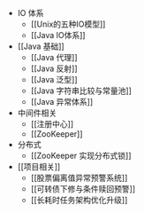 - IO 体系
	- [[Unix的五种IO模型]]
	- [[Java IO体系]]
- [[Java 基础]]
	- [[Java 代理]]
	- [[Java 反射]]
	- [[Java 泛型]]
	- [[Java 字符串比较与常量池]]
	- [[Java 异常体系]]
- 中间件相关
	- [[注册中心]]
	- [[ZooKeeper]]
- 分布式
	- [[ZooKeeper 实现分布式锁]]
- [[项目相关]]
	- [[股票偏离值异常预警系统]]
	- [[可转债下修与条件赎回预警]]
	- [[长耗时任务架构优化升级]]